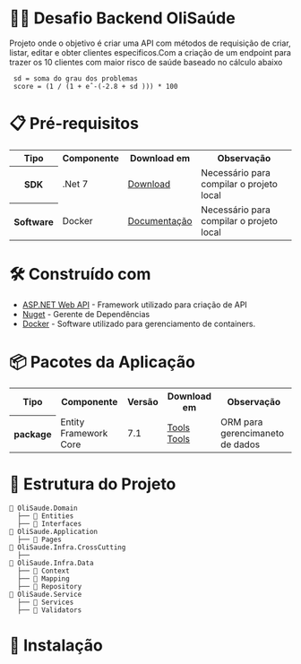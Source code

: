 # 👩‍💻 Desafio Backend OliSaúde
Projeto onde o objetivo é criar uma API com métodos 
de requisição de criar, listar, editar e obter clientes 
especificos.Com a criação de um endpoint para trazer 
os 10 clientes com maior risco de saúde baseado no cálculo 
abaixo
```  
 sd = soma do grau dos problemas
 score = (1 / (1 + eˆ-(-2.8 + sd ))) * 100
```  
# 📋 Pré-requisitos
<table>
  <tr>
    <th>Tipo</th>
    <th>Componente</th>
    <th>Download em</th>
       <th>Observação</th>
  </tr>
  <tr>
    <th>SDK</th>
    <td>.Net 7</td>
    <td><a href="https://download.visualstudio.microsoft.com/download/pr/a099e4b6-a6a8-4d34-bf95-b00739d35bb7/cdad50779717ba0e56caf89a3ba29ab1/dotnet-sdk-7.0.403-win-x64.exe">Download</a></td>
    <td>Necessário para compilar o projeto local</td>
  </tr>
  <tr>
    <th>Software</th>
    <td>Docker</td>
    <td><a href="https://www.docker.com/">Documentação</a></td>  
    <td>Necessário para compilar o projeto local</td>
  </tr>
</table>

# 🛠️ Construído com

* [ASP.NET Web API](https://dotnet.microsoft.com/pt-br/download/dotnet/7.0) - Framework utilizado para criação de API
* [Nuget](https://www.nuget.org/) - Gerente de Dependências
* [Docker](https://www.docker.com/products/docker-desktop/) - Software utilizado para gerenciamento de containers.


# 📦 Pacotes da Aplicação
<table>
  <tr>
       <th>Tipo</th>
       <th>Componente</th>
       <th>Versão</th>
       <th>Download em</th>
       <th>Observação</th>
  </tr>
  <tr>
        <th>package</th>
        <td>Entity Framework Core</td>
        <td>7.1</td>
        <td>
            <a href="https://download.visualstudio.microsoft.com/download/pr/a099e4b6-a6a8-4d34-bf95-b00739d35bb7/cdad50779717ba0e56caf89a3ba29ab1/dotnet-sdk-7.0.403-win-x64.exe">Tools</a><br>
            <a href="https://download.visualstudio.microsoft.com/download/pr/a099e4b6-a6a8-4d34-bf95-b00739d35bb7/cdad50779717ba0e56caf89a3ba29ab1/dotnet-sdk-7.0.403-win-x64.exe">Tools</a><br>
        </td>
        <td>ORM para gerencimaneto  de dados</td>
  </tr>

</table>

# 📁 Estrutura do Projeto
```  
📁 OliSaude.Domain
  ├── 📁 Entities
  ├── 📁 Interfaces
📁 OliSaude.Application
  ├── 📁 Pages
📁 OliSaude.Infra.CrossCutting
  ├── 
📁 OliSaude.Infra.Data
  ├── 📁 Context
  ├── 📁 Mapping
  ├── 📁 Repository
📁 OliSaude.Service
  ├── 📁 Services
  ├── 📁 Validators

```
# 🔧 Instalação
 
 
